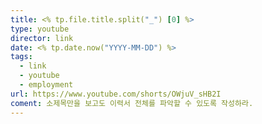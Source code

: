 ```yaml
---
title: <% tp.file.title.split("_") [0] %>
type: youtube
director: link
date: <% tp.date.now("YYYY-MM-DD") %>
tags:
  - link
  - youtube
  - employment
url: https://www.youtube.com/shorts/OWjuV_sHB2I
coment: 소제목만을 보고도 이력서 전체를 파악할 수 있도록 작성하라.
---
```







